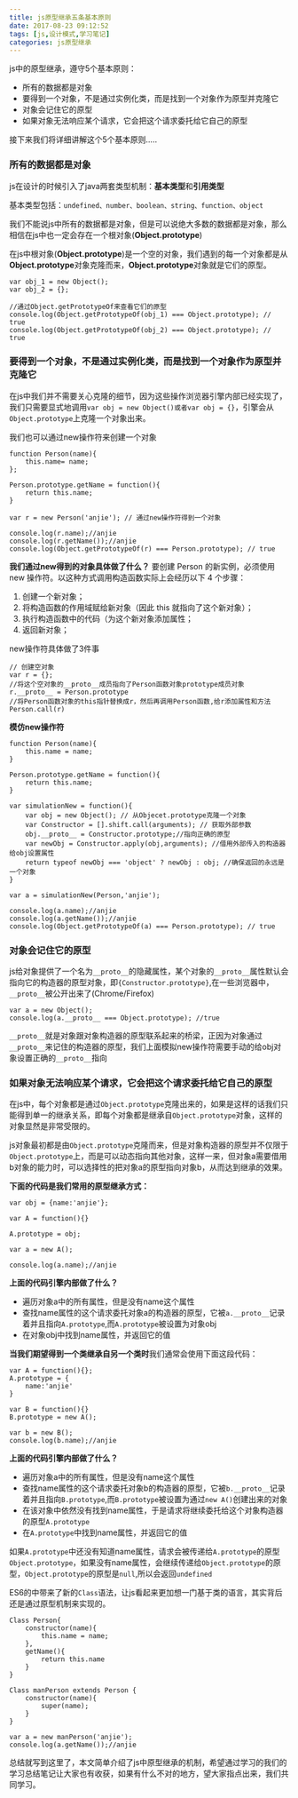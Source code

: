 ```yaml
---
title: js原型继承五条基本原则
date: 2017-08-23 09:12:52
tags: [js,设计模式,学习笔记]
categories: js原型继承
---
```


js中的原型继承，遵守5个基本原则：

* 所有的数据都是对象
* 要得到一个对象，不是通过实例化类，而是找到一个对象作为原型并克隆它
* 对象会记住它的原型
* 如果对象无法响应某个请求，它会把这个请求委托给它自己的原型

接下来我们将详细讲解这个5个基本原则.....

<!--more-->
### 所有的数据都是对象
js在设计的时候引入了java两套类型机制：**基本类型**和**引用类型**

基本类型包括：`undefined、number、boolean、string、function、object`

我们不能说js中所有的数据都是对象，但是可以说绝大多数的数据都是对象，那么相信在js中也一定会存在一个根对象(**Object.prototype**)

在js中根对象(**Object.prototype**)是一个空的对象，我们遇到的每一个对象都是从**Object.prototype**对象克隆而来，**Object.prototype**对象就是它们的原型。

    var obj_1 = new Object();
    var obj_2 = {};
    
    //通过Object.getPrototypeOf来查看它们的原型
    console.log(Object.getPrototypeOf(obj_1) === Object.prototype); // true
    console.log(Object.getPrototypeOf(obj_2) === Object.prototype); // true    
    
### 要得到一个对象，不是通过实例化类，而是找到一个对象作为原型并克隆它
在js中我们并不需要关心克隆的细节，因为这些操作浏览器引擎内部已经实现了，我们只需要显式地调用`var obj = new Object()或者var obj = {}`，引擎会从`Object.prototype`上克隆一个对象出来。

我们也可以通过new操作符来创建一个对象

    function Person(name){
        this.name= name;
    };
    
    Person.prototype.getName = function(){
        return this.name;
    }
    
    var r = new Person('anjie'); // 通过new操作符得到一个对象
    
    console.log(r.name);//anjie
    console.log(r.getName());//anjie
    console.log(Object.getPrototypeOf(r) === Person.prototype); // true
    
**我们通过new得到的对象具体做了什么？**
要创建 Person 的新实例，必须使用 new 操作符。以这种方式调用构造函数实际上会经历以下 4
个步骤：

1. 创建一个新对象；
2. 将构造函数的作用域赋给新对象（因此 this 就指向了这个新对象）；
3. 执行构造函数中的代码（为这个新对象添加属性；
4. 返回新对象；

new操作符具体做了3件事

    // 创建空对象
    var r = {}; 
    //将这个空对象的__proto__成员指向了Person函数对象prototype成员对象
    r.__proto__ = Person.prototype  
    //将Person函数对象的this指针替换成r，然后再调用Person函数,给r添加属性和方法
    Person.call(r)
    
**模仿new操作符**

    function Person(name){
        this.name = name;
    }
    
    Person.prototype.getName = function(){
        return this.name;
    }
    
    var simulationNew = function(){
        var obj = new Object(); // 从Objecet.prototype克隆一个对象
        var Constructor = [].shift.call(arguments); // 获取外部参数
        obj.__proto__ = Constructor.prototype;//指向正确的原型
        var newObj = Constructor.apply(obj,arguments); //借用外部传入的构造器给obj设置属性
        return typeof newObj === 'object' ? newObj : obj; //确保返回的永远是一个对象
    }
    
    var a = simulationNew(Person,'anjie');
    
    console.log(a.name);//anjie
    console.log(a.getName());//anjie
    console.log(Object.getPrototypeOf(a) === Person.prototype); // true

### 对象会记住它的原型
js给对象提供了一个名为`__proto__`的隐藏属性，某个对象的`__proto__`属性默认会指向它的构造器的原型对象，即`{Constructor.prototype}`,在一些浏览器中，`__proto__`被公开出来了(Chrome/Firefox)

    var a = new Object();
    console.log(a.__proto__ === Object.prototype); //true
    
`__proto__`就是对象跟对象构造器的原型联系起来的桥梁，正因为对象通过`__proto__`来记住的构造器的原型，我们上面模拟new操作符需要手动的给obj对象设置正确的`__proto__`指向

### 如果对象无法响应某个请求，它会把这个请求委托给它自己的原型
在js中，每个对象都是通过`Object.prototype`克隆出来的，如果是这样的话我们只能得到单一的继承关系，即每个对象都是继承自`Object.prototype`对象，这样的对象显然是非常受限的。

js对象最初都是由`Object.prototype`克隆而来，但是对象构造器的原型并不仅限于`Object.prototype`上，而是可以动态指向其他对象，这样一来，但对象a需要借用b对象的能力时，可以选择性的把对象a的原型指向对象b，从而达到继承的效果。

**下面的代码是我们常用的原型继承方式：**

    var obj = {name:'anjie'};
    
    var A = function(){}
    
    A.prototype = obj;
    
    var a = new A();
    
    console.log(a.name);//anjie
**上面的代码引擎内部做了什么？**

* 遍历对象a中的所有属性，但是没有name这个属性
* 查找name属性的这个请求委托对象a的构造器的原型，它被`a.__proto__`记录着并且指向`A.prototype`,而`A.prototype`被设置为对象obj
* 在对象obj中找到name属性，并返回它的值

**当我们期望得到一个类继承自另一个类时**我们通常会使用下面这段代码：

    var A = function(){};
    A.prototype = {
        name:'anjie'
    }
    
    var B = function(){}
    B.prototype = new A();
    
    var b = new B();
    console.log(b.name);//anjie
    
**上面的代码引擎内部做了什么？**

* 遍历对象a中的所有属性，但是没有name这个属性
* 查找name属性的这个请求委托对象b的构造器的原型，它被`b.__proto__`记录着并且指向`B.prototype`,而`B.prototype`被设置为通过`new A()`创建出来的对象
* 在该对象中依然没有找到name属性，于是请求将继续委托给这个对象构造器的原型`A.prototype`
* 在`A.prototype`中找到name属性，并返回它的值

如果`A.prototype`中还没有知道name属性，请求会被传递给`A.prototype`的原型`Object.prototype`，如果没有name属性，会继续传递给`Object.prototype`的原型，`Object.prototype`的原型是`null`,所以会返回`undefined`

ES6的中带来了新的`Class`语法，让js看起来更加想一门基于类的语言，其实背后还是通过原型机制来实现的。


    Class Person{
        constructor(name){
            this.name = name;
        },
        getName(){
            return this.name
        }
    }
    
    Class manPerson extends Person {
        constructor(name){
            super(name);
        }
    }
    
    var a = new manPerson('anjie');
    console.log(a.getName());//anjie
    
总结就写到这里了，本文简单介绍了js中原型继承的机制，希望通过学习的我们的学习总结笔记让大家也有收获，如果有什么不对的地方，望大家指点出来，我们共同学习。